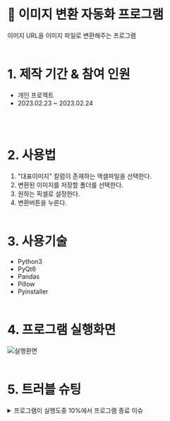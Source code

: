 # 📌 이미지 변환 자동화 프로그램

이미지 URL을 이미지 파일로 변환해주는 프로그램
</br>
</br>

# 1. 제작 기간 & 참여 인원

- 개인 프로젝트
- 2023.02.23 ~ 2023.02.24
</br>
</br>

# 2. 사용법

1. "대표이미지" 칼럼이 존재하는 액셀파일을 선택한다.
2. 변환된 이미지를 저장할 폴더를 선택한다.
3. 원하는 픽셀로 설정한다.
4. 변환버튼을 누른다.
   </br>
   </br>

# 3. 사용기술

- Python3
- PyQt6
- Pandas
- Pillow
- Pyinstaller
  </br>
  </br>

# 4. 프로그램 실행화면

![실행환면](https://user-images.githubusercontent.com/56579736/228550429-b75ebf4a-491d-42a5-9f33-5fff8f185a3e.PNG)
</br>
</br>

# 5. 트러블 슈팅

<details>
<summary>프로그램이 실행도중 10%에서 프로그램 종료 이슈</summary>

<!-- summary 아래 한칸 공백 두어야함 -->

- 한컴 액셀로 만들어진 파일은 pandas에서 읽지 못하여, 해당 엑셀파일을 word로 열어 새로 저장하고 프로그램을 돌리는 방식으로 했더니 사용 가능
</details>
